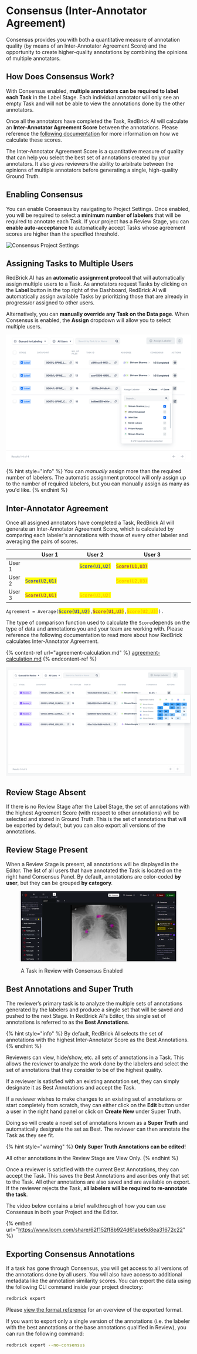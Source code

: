 # Consensus (Inter-Annotator Agreement)

Consensus provides you with both a quantitative measure of annotation quality (by means of an Inter-Annotator Agreement Score) and the opportunity to create higher-quality annotations by combining the opinions of multiple annotators.&#x20;

## How Does Consensus Work?&#x20;

With Consensus enabled, **multiple annotators can be required to label each Task** in the Label Stage. Each individual annotator will only see an empty Task and will not be able to view the annotations done by the other annotators.

Once all the annotators have completed the Task, RedBrick AI will calculate an **Inter-Annotator Agreement Score** between the annotations. Please reference the [following documentation](./#inter-annotator-agreement) for more information on how we calculate these scores.

The Inter-Annotator Agreement Score is a quantitative measure of quality that can help you select the best set of annotations created by your annotators. It also gives reviewers the ability to arbitrate between the opinions of multiple annotators before generating a single, high-quality Ground Truth.&#x20;

## Enabling Consensus

You can enable Consensus by navigating to Project Settings. Once enabled, you will be required to select a **minimum number of labelers** that will be required to annotate each Task. If your project has a Review Stage, you can **enable auto-acceptance** to automatically accept Tasks whose agreement scores are higher than the specified threshold.

![Consensus Project Settings](../../.gitbook/assets/localhost\_3000\_943c97cd-58b1-4794-84d0-8b00d26f0c84\_projects\_64e8b5d9-81d3-4401-a49a-924d72916b0f\_settings.png)

## Assigning Tasks to Multiple Users

RedBrick AI has an **automatic assignment protocol** that will automatically assign multiple users to a Task. As annotators request Tasks by clicking on the **Label** button in the top right of the Dashboard, RedBrick AI will automatically assign available Tasks by prioritizing those that are already in progress/or assigned to other users. &#x20;

Alternatively, you can **manually override any Task on the Data page**. When Consensus is enabled, the **Assign** dropdown will allow you to select multiple users.

![Manual Multi-Assignment](<../../.gitbook/assets/Screen Shot 2022-08-16 at 12.03.37 PM.png>)

{% hint style="info" %}
You can _manually_ assign more than the required number of labelers. The automatic assignment protocol will only assign up to the number of required labelers, but you can manually assign as many as you'd like.&#x20;
{% endhint %}

## Inter-Annotator Agreement

Once all assigned annotators have completed a Task, RedBrick AI will generate an Inter-Annotator Agreement Score, which is calculated by comparing each labeler's annotations with those of every other labeler and averaging the pairs of scores.

<table><thead><tr><th> </th><th width="157">User 1</th><th>User 2</th><th width="250">User 3</th></tr></thead><tbody><tr><td>User 1</td><td></td><td><mark style="color:blue;"><code>Score(U1,U2)</code></mark></td><td><mark style="color:purple;"><code>Score(U1,U3)</code></mark></td></tr><tr><td>User 2</td><td><mark style="color:blue;"><code>Score(U2,U1)</code></mark></td><td></td><td><mark style="color:orange;"><code>Score(U2,U3)</code></mark></td></tr><tr><td>User 3</td><td><mark style="color:purple;"><code>Score(U3,U1)</code></mark></td><td><mark style="color:orange;"><code>Score(U3,U2)</code></mark></td><td></td></tr></tbody></table>

`Agreement = Average(`<mark style="color:blue;">`Score(U1,U2)`</mark>`,`<mark style="color:purple;">`Score(U1,U3)`</mark>`,`<mark style="color:orange;">`Score(U2,U3)`</mark>`).`

The type of comparison function used to calculate the `Score`depends on the type of data and annotations you and your team are working with. Please reference the following documentation to read more about how RedBrick calculates Inter-Annotator Agreement.

{% content-ref url="agreement-calculation.md" %}
[agreement-calculation.md](agreement-calculation.md)
{% endcontent-ref %}

![Inter-Annotator Agreement for Tasks queued in Review](<../../.gitbook/assets/Screen Shot 2022-08-16 at 12.27.55 PM.png>)

## Review Stage Absent

If there is no Review Stage after the Label Stage, the set of annotations with the highest Agreement Score (with respect to other annotations) will be selected and stored in Ground Truth. This is the set of annotations that will be exported by default, but you can also export all versions of the annotations.&#x20;

## Review Stage Present

When a Review Stage is present, all annotations will be displayed in the Editor. The list of all users that have annotated the Task is located on the right hand Consensus Panel. By default, annotations are color-coded **by user**, but they can be grouped **by category**_._

<figure><img src="../../.gitbook/assets/image (2) (2).png" alt=""><figcaption><p>A Task in Review with Consensus Enabled</p></figcaption></figure>

## Best Annotations and Super Truth

The reviewer’s primary task is to analyze the multiple sets of annotations generated by the labelers and produce a single set that will be saved and pushed to the next Stage. In RedBrick AI's Editor, this single set of annotations is referred to as the **Best Annotations**.

{% hint style="info" %}
By default, RedBrick AI selects the set of annotations with the highest Inter-Annotator Score as the Best Annotations.
{% endhint %}

Reviewers can view, hide/show, etc. all sets of annotations in a Task. This allows the reviewer to analyze the work done by the labelers and select the set of annotations that they consider to be of the highest quality.

If a reviewer is satisfied with an existing annotation set, they can simply designate it as Best Annotations and accept the Task.

If a reviewer wishes to make changes to an existing set of annotations or start completely from scratch, they can either click on the **Edit** button under a user in the right hand panel or click on **Create New** under Super Truth.&#x20;

Doing so will create a novel set of annotations known as a **Super Truth** and automatically designate the set as Best. The reviewer can then annotate the Task as they see fit.

{% hint style="warning" %}
**Only Super Truth Annotations can be edited!**&#x20;

All other annotations in the Review Stage are View Only.
{% endhint %}

Once a reviewer is satisfied with the current Best Annotations, they can accept the Task. This saves the Best Annotations and ascribes only that set to the Task. All other annotations are also saved and are available on export. If the reviewer rejects the Task, **all labelers will be required to re-annotate the task**.

The video below contains a brief walkthrough of how you can use Consensus in both your Project and the Editor.&#x20;

{% embed url="https://www.loom.com/share/62f152ff8b924d61abe6d8ea31672c22" %}

## Exporting Consensus Annotations

If a task has gone through Consensus, you will get access to all versions of the annotations done by all users. You will also have access to additional metadata like the annotation similarity scores. You can export the data using the following CLI command inside your project directory:

```bash
redbrick export 
```

Please [view the format reference](../../python-sdk/format-reference.md#consensus-export) for an overview of the exported format.

If you want to export only a single version of the annotations (i.e. the labeler with the best annotations or the base annotations qualified in Review), you can run the following command:

```bash
redbrick export --no-consensus
```
